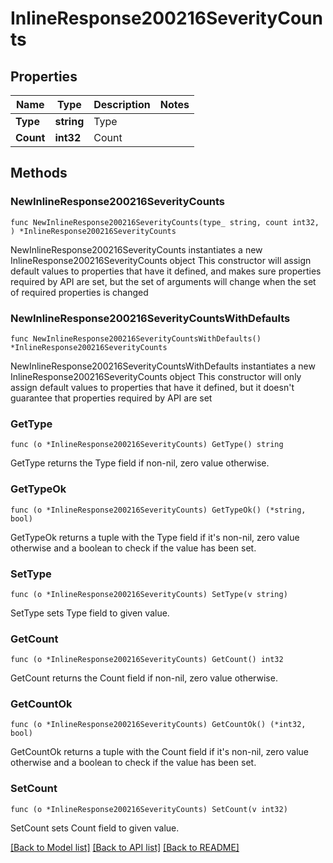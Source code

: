 # InlineResponse200216SeverityCounts

## Properties

Name | Type | Description | Notes
------------ | ------------- | ------------- | -------------
**Type** | **string** | Type | 
**Count** | **int32** | Count | 

## Methods

### NewInlineResponse200216SeverityCounts

`func NewInlineResponse200216SeverityCounts(type_ string, count int32, ) *InlineResponse200216SeverityCounts`

NewInlineResponse200216SeverityCounts instantiates a new InlineResponse200216SeverityCounts object
This constructor will assign default values to properties that have it defined,
and makes sure properties required by API are set, but the set of arguments
will change when the set of required properties is changed

### NewInlineResponse200216SeverityCountsWithDefaults

`func NewInlineResponse200216SeverityCountsWithDefaults() *InlineResponse200216SeverityCounts`

NewInlineResponse200216SeverityCountsWithDefaults instantiates a new InlineResponse200216SeverityCounts object
This constructor will only assign default values to properties that have it defined,
but it doesn't guarantee that properties required by API are set

### GetType

`func (o *InlineResponse200216SeverityCounts) GetType() string`

GetType returns the Type field if non-nil, zero value otherwise.

### GetTypeOk

`func (o *InlineResponse200216SeverityCounts) GetTypeOk() (*string, bool)`

GetTypeOk returns a tuple with the Type field if it's non-nil, zero value otherwise
and a boolean to check if the value has been set.

### SetType

`func (o *InlineResponse200216SeverityCounts) SetType(v string)`

SetType sets Type field to given value.


### GetCount

`func (o *InlineResponse200216SeverityCounts) GetCount() int32`

GetCount returns the Count field if non-nil, zero value otherwise.

### GetCountOk

`func (o *InlineResponse200216SeverityCounts) GetCountOk() (*int32, bool)`

GetCountOk returns a tuple with the Count field if it's non-nil, zero value otherwise
and a boolean to check if the value has been set.

### SetCount

`func (o *InlineResponse200216SeverityCounts) SetCount(v int32)`

SetCount sets Count field to given value.



[[Back to Model list]](../README.md#documentation-for-models) [[Back to API list]](../README.md#documentation-for-api-endpoints) [[Back to README]](../README.md)


